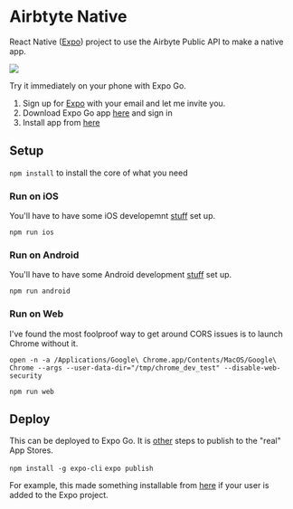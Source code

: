 # Airbtyte Native

React Native ([Expo](https://expo.dev/)) project to use the Airbyte Public API to make a native app.

<a href="https://www.loom.com/share/3f9f4c73e82545148add8714a2c58fe6">
  <img style="max-width:300px;" src="https://cdn.loom.com/sessions/thumbnails/3f9f4c73e82545148add8714a2c58fe6-with-play.gif">
</a>

Try it immediately on your phone with Expo Go.

1. Sign up for [Expo](https://expo.dev/) with your email and let me invite you.
1. Download Expo Go app [here](https://expo.dev/client) and sign in
1. Install app from [here](https://expo.dev/@brianab429/airbyte-native?serviceType=classic&distribution=expo-go)

## Setup

`npm install` to install the core of what you need

### Run on iOS

You'll have to have some iOS developemnt [stuff](https://docs.expo.dev/workflow/ios-simulator/) set up.

`npm run ios`

### Run on Android

You'll have to have some Android development [stuff](https://docs.expo.dev/workflow/android-studio-emulator/) set up.

`npm run android`

### Run on Web

I've found the most foolproof way to get around CORS issues is to launch Chrome without it.

```
open -n -a /Applications/Google\ Chrome.app/Contents/MacOS/Google\ Chrome --args --user-data-dir="/tmp/chrome_dev_test" --disable-web-security
```

`npm run web`

## Deploy

This can be deployed to Expo Go. It is [other](https://docs.expo.dev/build/setup/) steps to publish to the "real" App Stores.

`npm install -g expo-cli`
`expo publish`

For example, this made something installable from [here](https://expo.dev/@brianab429/airbyte-native?serviceType=classic&distribution=expo-go) if your user is added to the Expo project.
